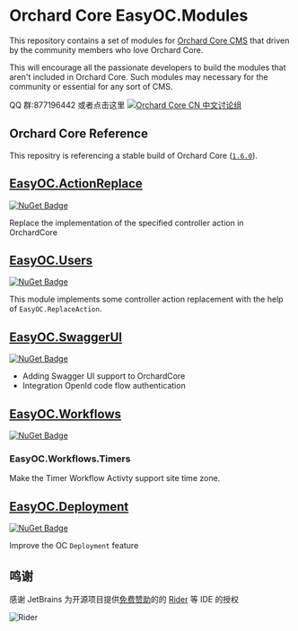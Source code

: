 # Orchard Core EasyOC.Modules

This repository contains a set of modules for [Orchard Core CMS](https://github.com/OrchardCMS/OrchardCore) that driven by the community members who love Orchard Core.

This will encourage all the passionate developers to build the modules that aren't included in Orchard Core. Such modules may necessary for the community or essential for any sort of CMS.

QQ 群:877196442 或者点击这里
[![Orchard Core CN 中文讨论组](https://docs.orchardcore.net/en/latest/docs/assets/images/orchard-core-cn-community-logo.png)](https://shang.qq.com/wpa/qunwpa?idkey=48721591a71ee7586316604a7a4ee99d26fd977c6120370a06585085a5936f62) 


## Orchard Core Reference

This repositry is referencing a stable build of Orchard Core ([`1.6.0`](https://www.nuget.org/packages/OrchardCore.Module.Targets/1.6.0)).


## [EasyOC.ActionReplace](src/Modules/EasyOC.ReplaceAction)
[![NuGet Badge](https://buildstats.info/nuget/EasyOC.ReplaceAction?includePreReleases=true)](https://www.nuget.org/packages/EasyOC.ReplaceAction)

Replace the implementation of the specified controller action in OrchardCore

## [EasyOC.Users](src/Modules/EasyOC.Users)
[![NuGet Badge](https://buildstats.info/nuget/EasyOC.Users?includePreReleases=true)](https://www.nuget.org/packages/EasyOC.Users)

This module implements some controller action replacement with the help of `EasyOC.ReplaceAction`.

## [EasyOC.SwaggerUI](src/Modules/EasyOC.SwaggerUI)
[![NuGet Badge](https://buildstats.info/nuget/EasyOC.SwaggerUI?includePreReleases=true)](https://www.nuget.org/packages/EasyOC.SwaggerUI)


- Adding Swagger UI support to OrchardCore
- Integration OpenId code flow authentication

## [EasyOC.Workflows](src/Modules/EasyOC.Workflows)
[![NuGet Badge](https://buildstats.info/nuget/EasyOC.Workflows?includePreReleases=true)](https://www.nuget.org/packages/EasyOC.Workflows)

### EasyOC.Workflows.Timers
Make the Timer Workflow Activty support site time zone.


## [EasyOC.Deployment](src/Modules/EasyOC.Deployment)
[![NuGet Badge](https://buildstats.info/nuget/EasyOC.Deployment?includePreReleases=true)](https://www.nuget.org/packages/EasyOC.Deployment)

Improve the OC `Deployment` feature

 


## 鸣谢

感谢 JetBrains 为开源项目提供[免费赞助](https://www.jetbrains.com/community/opensource/#support)的的 [Rider](https://www.jetbrains.com/zh-cn/rider/) 等 IDE 的授权

![Rider](https://resources.jetbrains.com/storage/products/company/brand/logos/Rider.svg)



